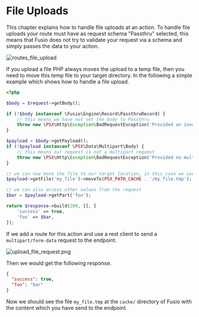 
# File Uploads

This chapter explains how to handle file uploads at an action. To handle file uploads your route must have as request
schema "Passthru" selected, this means that Fusio does not try to validate your request via a schema and simply passes
the data to your action.

![routes_file_upload](/img/use_cases/api_framework/routes_file_upload.png)

If you upload a file PHP always moves the upload to a temp file, then you need to move this temp file to your target
directory. In the following a simple example which shows how to handle a file upload.

```php
<?php

$body = $request->getBody();

if (!$body instanceof \Fusio\Engine\Record\PassthruRecord) {
    // this means we have not set the body to Passthru
    throw new \PSX\Http\Exception\BadRequestException('Provided an invalid body');
}

$payload = $body->getPayload();
if (!$payload instanceof \PSX\Data\Multipart\Body) {
    // this means our request is not a multipart request
    throw new \PSX\Http\Exception\BadRequestException('Provided no multipart body');
}

// we can now move the file to our target location, in this case we use simply the Fusio cache folder
$payload->getFile('my_file')->moveTo(PSX_PATH_CACHE . '/my_file.tmp');

// we can also access other values from the request
$bar = $payload->getPart('foo');

return $response->build(200, [], [
    'success' => true,
    'foo' => $bar,
]);

```

If we add a route for this action and use a rest client to send a `multipart/form-data` request to the endpoint.

![upload_file_request.png](/img/use_cases/api_framework/upload_file_request.png)

Then we would get the following response.

```json
{
  "success": true,
  "foo": "bar"
}
```

Now we should see the file `my_file.tmp` at the `cache/` directory of Fusio with the content which you have send to
the endpoint.
